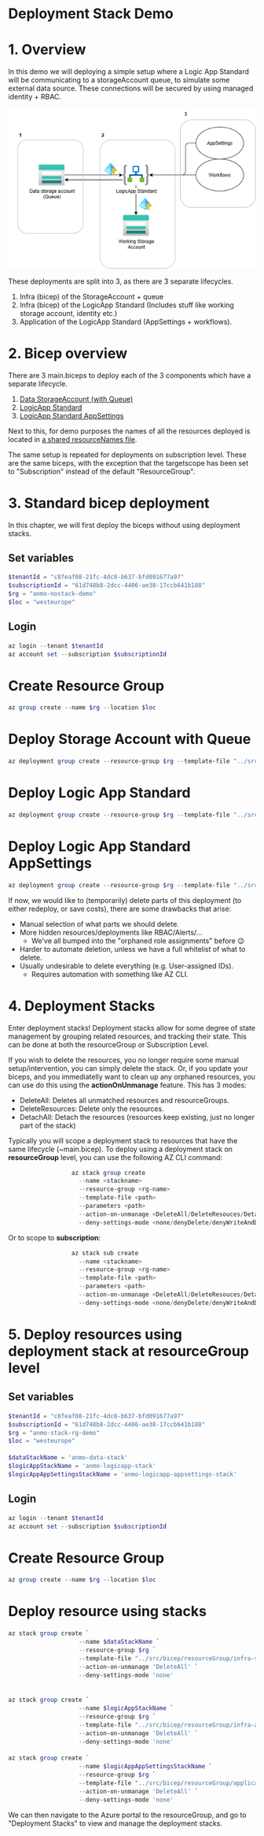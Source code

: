 # Deployment Stack Demo

# 1. Overview
In this demo we will deploying a simple setup where a Logic App Standard will be communicating to a storageAccount queue, to simulate some external data source. These connections will be secured by using managed identity + RBAC.

![Overview](images/overview.png)

These deployments are split into 3, as there are 3 separate lifecycles.
1. Infra (bicep) of the StorageAccount + queue
2. Infra (bicep) of the LogicApp Standard (Includes stuff like working storage account, identity etc.)
3. Application of the LogicApp Standard (AppSettings + workflows).


# 2. Bicep overview
There are 3 main.biceps to deploy each of the 3 components which have a separate lifecycle.
1. [Data StorageAccount (with Queue)](../src/bicep/resourceGroup/infra-storage.main.bicep)
2. [LogicApp Standard](../src/bicep/resourceGroup/infra-logicapp.main.bicep)
3. [LogicApp Standard AppSettings](../src/bicep/resourceGroup/application.bicep)

Next to this, for demo purposes the names of all the resources deployed is located in [a shared resourceNames file](../src/bicep/resourceGroup/resourceNames.bicep).


The same setup is repeated for deployments on subscription level.
These are the same biceps, with the exception that the targetscope has been set to "Subscription" instead of the default "ResourceGroup".


# 3. Standard bicep deployment

In this chapter, we will first deploy the biceps without using deployment stacks.

## Set variables
```powershell
$tenantId = "c8feaf08-21fc-4dc8-b637-bfd091677a97"
$subscriptionId = "61d748b8-2dcc-4406-ae38-17ccb641b188"
$rg = "anmo-nostack-demo"
$loc = "westeurope"
```

## Login
```powershell
az login --tenant $tenantId
az account set --subscription $subscriptionId
```

# Create Resource Group
```powershell
az group create --name $rg --location $loc
```

# Deploy Storage Account with Queue
```powershell
az deployment group create --resource-group $rg --template-file "../src/bicep/resourceGroup/infra-storage.main.bicep"
```

# Deploy Logic App Standard
```powershell
az deployment group create --resource-group $rg --template-file "../src/bicep/resourceGroup/infra-application.main.bicep"
```

# Deploy Logic App Standard AppSettings
```powershell
az deployment group create --resource-group $rg --template-file "../src/bicep/resourceGroup/application.bicep"
```


If now, we would like to (temporarily) delete parts of this deployment (to either redeploy, or save costs), there are some drawbacks that arise:
- Manual selection of what parts we should delete.
- More hidden resources/deployments like RBAC/Alerts/...
    - We've all bumped into the "orphaned role assignments" before 😉
- Harder to automate deletion, unless we have a full whitelist of what to delete.
- Usually undesirable to delete everything (e.g. User-assigned IDs).
    - Requires automation with something like AZ CLI.


# 4. Deployment Stacks
Enter deployment stacks! Deployment stacks allow for some degree of state management by grouping related resources, and tracking their state.
This can be done at both the resourceGroup or Subscription Level.

If you wish to delete the resources, you no longer require some manual setup/intervention, you can simply delete the stack.
Or, if you update your biceps, and you immediatelly want to clean up any orphaned resources, you can use do this using the **actionOnUnmanage** feature. This has 3 modes:
- DeleteAll: Deletes all unmatched resources and resourceGroups.
- DeleteResources: Delete only the resources.
- DetachAll: Detach the resources (resources keep existing, just no longer part of the stack)


Typically you will scope a deployment stack to resources that have the same lifecycle (~main.bicep). 
To deploy using a deployment stack on **resourceGroup** level, you can use the following AZ CLI command:

```powershell
                  az stack group create 
                    --name <stackname>
                    --resource-group <rg-name>
                    --template-file <path>
                    --parameters <path>
                    --action-on-unmanage <DeleteAll/DeleteResouces/DetachAll>
                    --deny-settings-mode <none/denyDelete/denyWriteAndDelete>
```

Or to scope to **subscription**:
```powershell
                  az stack sub create 
                    --name <stackname>
                    --resource-group <rg-name>
                    --template-file <path>
                    --parameters <path>
                    --action-on-unmanage <DeleteAll/DeleteResouces/DetachAll>
                    --deny-settings-mode <none/denyDelete/denyWriteAndDelete>
```




# 5. Deploy resources using deployment stack at resourceGroup level

## Set variables
```powershell
$tenantId = "c8feaf08-21fc-4dc8-b637-bfd091677a97"
$subscriptionId = "61d748b8-2dcc-4406-ae38-17ccb641b188"
$rg = "anmo-stack-rg-demo"
$loc = "westeurope"

$dataStackName = 'anmo-data-stack'
$logicAppStackName = 'anmo-logicapp-stack'
$logicAppAppSettingsStackName = 'anmo-logicapp-appsettings-stack'
```

## Login
```powershell
az login --tenant $tenantId
az account set --subscription $subscriptionId
```

# Create Resource Group
```powershell
az group create --name $rg --location $loc
```

# Deploy resource using stacks
```powershell
az stack group create `
                    --name $dataStackName `
                    --resource-group $rg `
                    --template-file "../src/bicep/resourceGroup/infra-storage.main.bicep" `
                    --action-on-unmanage 'DeleteAll' `
                    --deny-settings-mode 'none'


az stack group create `
                    --name $logicAppStackName `
                    --resource-group $rg `
                    --template-file "../src/bicep/resourceGroup/infra-application.main.bicep" `
                    --action-on-unmanage 'DeleteAll' `
                    --deny-settings-mode 'none'

az stack group create `
                    --name $logicAppAppSettingsStackName `
                    --resource-group $rg `
                    --template-file "../src/bicep/resourceGroup/application.bicep" `
                    --action-on-unmanage 'DeleteAll' `
                    --deny-settings-mode 'none'
```


We can then navigate to the Azure portal to the resourceGroup, and go to "Deployment Stacks" to view and manage the deployment stacks.
